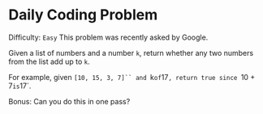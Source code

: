 # Daily Coding Problem

Difficulty: `Easy`
This problem was recently asked by Google.

Given a list of numbers and a number `k`, return whether any two numbers from the list add up to `k`.

For example, given `[10, 15, 3, 7]`` and `k` of `17`, return true since `10 + 7` is `17`.

Bonus: Can you do this in one pass?
